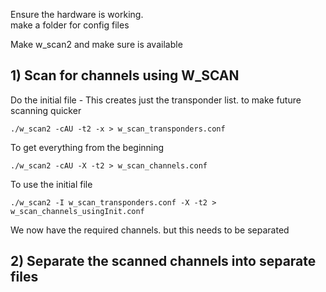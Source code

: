 Ensure the hardware is working.<br>
make a folder for config files

Make w_scan2 and make sure is available

## 1) Scan for channels using W_SCAN

Do the initial file - This creates just the transponder list.  to make future scanning quicker
```
./w_scan2 -cAU -t2 -x > w_scan_transponders.conf
```

To get everything from the beginning
```
./w_scan2 -cAU -X -t2 > w_scan_channels.conf
```

To use the initial file
```
./w_scan2 -I w_scan_transponders.conf -X -t2 > w_scan_channels_usingInit.conf
```

We now have the required channels.  but this needs to be separated

## 2) Separate the scanned channels into separate files
